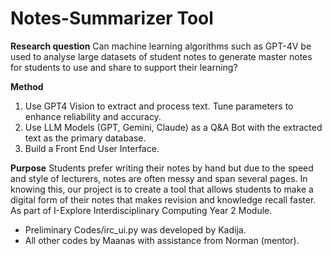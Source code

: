 # Notes-Summarizer Tool

**Research question**
Can machine learning algorithms such as GPT-4V be used to analyse large datasets of student notes to generate master notes for students to use and share to support their learning? 



**Method**
1) Use GPT4 Vision to extract and process text. Tune parameters to enhance reliability and accuracy.
2) Use LLM Models (GPT, Gemini, Claude) as a Q&A Bot with the extracted text as the primary database.
3) Build a Front End User Interface.



**Purpose**
Students prefer writing their notes by hand but due to the speed and style of lecturers, notes are often messy and span several pages. In knowing this, our project is to create a tool that allows students to make a digital form of their notes that makes revision and knowledge recall faster.
As part of I-Explore Interdisciplinary Computing Year 2 Module.


- Preliminary Codes/irc_ui.py was developed by Kadija.
- All other codes by Maanas with assistance from Norman (mentor).
